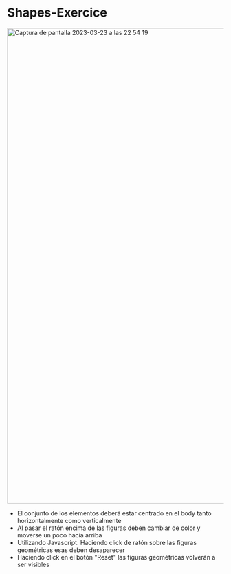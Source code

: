 # Shapes-Exercice
<img width="1104" alt="Captura de pantalla 2023-03-23 a las 22 54 19" src="https://user-images.githubusercontent.com/116883797/227374215-0c87b981-eb98-4a0c-aa2a-116ae6dd6051.png">

* El conjunto de los elementos deberá estar centrado en el body tanto horizontalmente como verticalmente
* Al pasar el ratón encima de las figuras deben cambiar de color y moverse un poco hacia arriba
* Utilizando Javascript. Haciendo click de ratón sobre las figuras geométricas esas deben desaparecer
* Haciendo click en el botón "Reset" las figuras geométricas volverán a ser visibles

